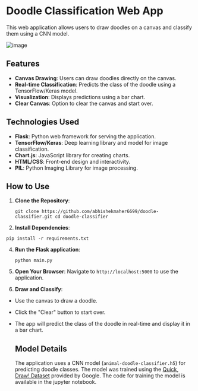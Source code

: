 # Doodle Classification Web App

This web application allows users to draw doodles on a canvas and classify them using a CNN model.

![image](https://github.com/abhishekmaher6699/doodle-classifier/assets/159910557/b5377493-a52e-4da5-8f41-402cb4d328c9)

## Features

- **Canvas Drawing**: Users can draw doodles directly on the canvas.
- **Real-time Classification**: Predicts the class of the doodle using a TensorFlow/Keras model.
- **Visualization**: Displays predictions using a bar chart.
- **Clear Canvas**: Option to clear the canvas and start over.

## Technologies Used

- **Flask**: Python web framework for serving the application.
- **TensorFlow/Keras**: Deep learning library and model for image classification.
- **Chart.js**: JavaScript library for creating charts.
- **HTML/CSS**: Front-end design and interactivity.
- **PIL**: Python Imaging Library for image processing.

## How to Use

1. **Clone the Repository**:
   
   `git clone https://github.com/abhishekmaher6699/doodle-classifier.git
    cd doodle-classifier`

3. **Install Dependencies**:
   
  `pip install -r requirements.txt`

4. **Run the Flask application**:
   
   `python main.py`

 5. **Open Your Browser**:
Navigate to `http://localhost:5000` to use the application.

6. **Draw and Classify**:
- Use the canvas to draw a doodle.
- Click the "Clear" button to start over.
- The app will predict the class of the doodle in real-time and display it in a bar chart.

  ## Model Details

   The application uses a CNN model (`animal-doodle-classifier.h5`) for predicting doodle classes. The model was trained using the [Quick, Draw! Dataset](https://github.com/googlecreativelab/quickdraw-dataset) provided by Google.
   The code for training the model is available in the jupyter notebook.
